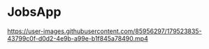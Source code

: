 # JobsApp


https://user-images.githubusercontent.com/85956297/179523835-43799c0f-d0d2-4e9b-a99e-b1f845a78490.mp4

